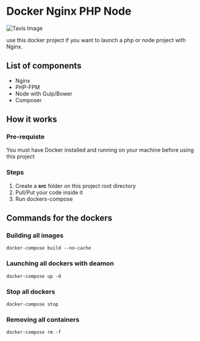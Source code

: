 Docker Nginx PHP Node
=====================

![Tavis Image](https://travis-ci.org/arnaudbaali/docker-php-nginx.svg?branch=master)

use this docker project if you want to launch a php or node project with Nginx.

## List of components

 * Nginx
 * PHP-FPM
 * Node with Gulp/Bower
 * Composer

## How it works

### Pre-requiste

You must have Docker installed and running on your machine before using this project

### Steps

 1. Create a **src** folder on this project root directory
 2. Pull/Put your code inside it
 3. Run dockers-compose

## Commands for the dockers

### Building all images
`docker-compose build --no-cache`

### Launching all dockers with deamon
`docker-compose up -d`

### Stop all dockers
`docker-compose stop`

### Removing all containers
`docker-compose rm -f`
